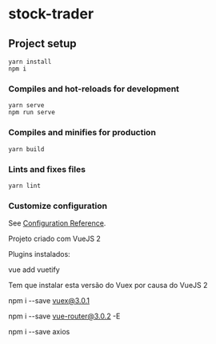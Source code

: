 # stock-trader

## Project setup
```
yarn install
npm i 
```

### Compiles and hot-reloads for development
```
yarn serve
npm run serve
```

### Compiles and minifies for production
```
yarn build
```

### Lints and fixes files
```
yarn lint
```

### Customize configuration
See [Configuration Reference](https://cli.vuejs.org/config/).


Projeto criado com VueJS 2

Plugins instalados:

vue add vuetify


Tem que instalar esta versão do Vuex por causa do VueJS 2


npm i --save vuex@3.0.1


npm i --save vue-router@3.0.2 -E

npm i --save axios
